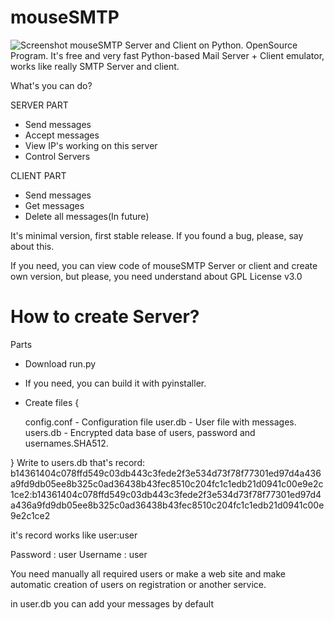 # mouseSMTP
![Screenshot](screenshot.png)
mouseSMTP Server and Client on Python. OpenSource Program.
It's free and very fast Python-based Mail Server + Client emulator, works like really SMTP Server and client.

What's you can do?

SERVER PART
 - Send messages
 - Accept messages
 - View IP's working on this server
 - Control Servers
 
CLIENT PART
 - Send messages
 - Get messages
 - Delete all messages(In future)

It's minimal version, first stable release. If you found a bug, please, say about this.

If you need, you can view code of mouseSMTP Server or client and create own version, but please, you need understand about GPL License v3.0

# How to create Server?

Parts
 - Download run.py
 - If you need, you can build it with pyinstaller.
 - Create files {
 
    config.conf - Configuration file
    user.db - User file with messages.
    users.db - Encrypted data base of users, password and usernames.SHA512.
 
 }
 Write to users.db that's record:
    b14361404c078ffd549c03db443c3fede2f3e534d73f78f77301ed97d4a436a9fd9db05ee8b325c0ad36438b43fec8510c204fc1c1edb21d0941c00e9e2c1ce2:b14361404c078ffd549c03db443c3fede2f3e534d73f78f77301ed97d4a436a9fd9db05ee8b325c0ad36438b43fec8510c204fc1c1edb21d0941c00e9e2c1ce2

it's record works like
user:user

Password : user
Username : user

You need manually all required users or make a web site and make automatic creation of users on registration or another service.

in user.db you can add your messages by default
